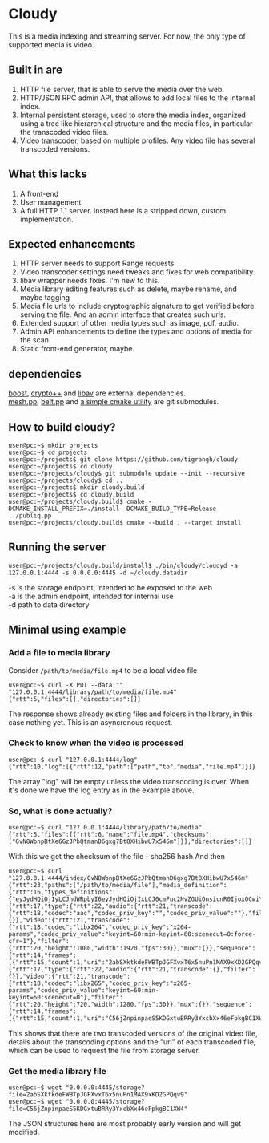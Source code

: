 # Cloudy

This is a media indexing and streaming server.
For now, the only type of supported media is video.

## Built in are
1. HTTP file server, that is able to serve the media over the web.
1. HTTP/JSON RPC admin API, that allows to add local files to the internal index.
1. Internal persistent storage, used to store the media index, organized using a tree like hierarchical structure and the media files, in particular the transcoded video files.
1. Video transcoder, based on multiple profiles. Any video file has several transcoded versions.

## What this lacks
1. A front-end
1. User management
1. A full HTTP 1.1 server. Instead here is a stripped down, custom implementation.

## Expected enhancements
1. HTTP server needs to support Range requests
1. Video transcoder settings need tweaks and fixes for web compatibility.
1. libav wrapper needs fixes. I'm new to this.
1. Media library editing features such as delete, maybe rename, and maybe tagging
1. Media file urls to include cryptographic signature to get verified before serving the file. And an admin interface that creates such urls.
1. Extended support of other media types such as image, pdf, audio.
1. Admin API enhancements to define the types and options of media for the scan.
1. Static front-end generator, maybe.

## dependencies
[boost](https://www.boost.org "boost"), [crypto++](https://www.cryptopp.com/ "crypto++") and [libav](https://www.libav.org/ "libav") are external dependencies.  
[mesh.pp](https://github.com/publiqnet/mesh.pp "mesh.pp"), [belt.pp](https://github.com/publiqnet/belt.pp "belt.pp") and [a simple cmake utility](https://github.com/publiqnet/cmake_utility "the simple title for the simple cmake utility") are git submodules.

## How to build cloudy?
```console
user@pc:~$ mkdir projects
user@pc:~$ cd projects
user@pc:~/projects$ git clone https://github.com/tigrangh/cloudy
user@pc:~/projects$ cd cloudy
user@pc:~/projects/cloudy$ git submodule update --init --recursive
user@pc:~/projects/cloudy$ cd ..
user@pc:~/projects$ mkdir cloudy.build
user@pc:~/projects$ cd cloudy.build
user@pc:~/projects/cloudy.build$ cmake -DCMAKE_INSTALL_PREFIX=./install -DCMAKE_BUILD_TYPE=Release ../publiq.pp
user@pc:~/projects/cloudy.build$ cmake --build . --target install
```

## Running the server
```console
user@pc:~/projects/cloudy.build/install$ ./bin/cloudy/cloudyd -a 127.0.0.1:4444 -s 0.0.0.0:4445 -d ~/cloudy.datadir
```
-s is the storage endpoint, intended to be exposed to the web  
-a is the admin endpoint, intended for internal use  
-d path to data directory  

## Minimal using example

### Add a file to media library
Consider `/path/to/media/file.mp4` to be a local video file
```console
user@pc:~$ curl -X PUT --data "" "127.0.0.1:4444/library/path/to/media/file.mp4"
{"rtt":5,"files":[],"directories":[]}
```
The response shows already existing files and folders in the library, in this case nothing yet.
This is an asyncronous request.

### Check to know when the video is processed
```console
user@pc:~$ curl "127.0.0.1:4444/log"
{"rtt":10,"log":[{"rtt":12,"path":["path","to","media","file.mp4"]}]}
```
The array "log" will be empty unless the video transcoding is over. When it's done we have the log entry as in the example above.

### So, what is done actually?
```console
user@pc:~$ curl "127.0.0.1:4444/library/path/to/media"
{"rtt":5,"files":[{"rtt":6,"name":"file.mp4","checksums":["GvN8WbnpBtXe6GzJPbQtmanD6gxg7Bt8XHibwU7x546m"]}],"directories":[]}
```
With this we get the checksum of the file - sha256 hash
And then
```console
user@pc:~$ curl "127.0.0.1:4444/index/GvN8WbnpBtXe6GzJPbQtmanD6gxg7Bt8XHibwU7x546m"
{"rtt":23,"paths":["/path/to/media/file"],"media_definition":{"rtt":16,"types_definitions":{"eyJydHQiOjIyLCJhdWRpbyI6eyJydHQiOjIxLCJ0cmFuc2NvZGUiOnsicnR0IjoxOCwiY29kZWMiOiJhYWMiLCJjb2RlY19wcml2X2tleSI6IiIsImNvZGVjX3ByaXZfdmFsdWUiOiIifSwiZmlsdGVyIjp7fX0sInZpZGVvIjp7InJ0dCI6MjEsInRyYW5zY29kZSI6eyJydHQiOjE4LCJjb2RlYyI6ImxpYngyNjQiLCJjb2RlY19wcml2X2tleSI6IngyNjQtcGFyYW1zIiwiY29kZWNfcHJpdl92YWx1ZSI6ImtleWludD02MDptaW4ta2V5aW50PTYwOnNjZW5lY3V0PTA6Zm9yY2UtY2ZyPTEifSwiZmlsdGVyIjp7InJ0dCI6MjAsImhlaWdodCI6MTA4MCwid2lkdGgiOjE5MjAsImZwcyI6MzB9fSwibXV4Ijp7fX0=":{"rtt":17,"type":{"rtt":22,"audio":{"rtt":21,"transcode":{"rtt":18,"codec":"aac","codec_priv_key":"","codec_priv_value":""},"filter":{}},"video":{"rtt":21,"transcode":{"rtt":18,"codec":"libx264","codec_priv_key":"x264-params","codec_priv_value":"keyint=60:min-keyint=60:scenecut=0:force-cfr=1"},"filter":{"rtt":20,"height":1080,"width":1920,"fps":30}},"mux":{}},"sequence":{"rtt":14,"frames":[{"rtt":15,"count":1,"uri":"2abSXktkdeFWBTpJGFXvxT6x5nuPn1MAX9xKD2GPQqv9"}]}},"eyJydHQiOjIyLCJhdWRpbyI6eyJydHQiOjIxLCJ0cmFuc2NvZGUiOnt9LCJmaWx0ZXIiOnt9fSwidmlkZW8iOnsicnR0IjoyMSwidHJhbnNjb2RlIjp7InJ0dCI6MTgsImNvZGVjIjoibGlieDI2NSIsImNvZGVjX3ByaXZfa2V5IjoieDI2NS1wYXJhbXMiLCJjb2RlY19wcml2X3ZhbHVlIjoia2V5aW50PTYwOm1pbi1rZXlpbnQ9NjA6c2NlbmVjdXQ9MCJ9LCJmaWx0ZXIiOnsicnR0IjoyMCwiaGVpZ2h0Ijo3MjAsIndpZHRoIjoxMjgwLCJmcHMiOjMwfX0sIm11eCI6e319":{"rtt":17,"type":{"rtt":22,"audio":{"rtt":21,"transcode":{},"filter":{}},"video":{"rtt":21,"transcode":{"rtt":18,"codec":"libx265","codec_priv_key":"x265-params","codec_priv_value":"keyint=60:min-keyint=60:scenecut=0"},"filter":{"rtt":20,"height":720,"width":1280,"fps":30}},"mux":{}},"sequence":{"rtt":14,"frames":[{"rtt":15,"count":1,"uri":"C56jZnpinpaeS5KDGxtuBRRy3YxcbXx46eFpkgBC1XW4"}]}}}}}
```
This shows that there are two transcoded versions of the original video file, details about the transcoding options and the "uri" of each transcoded file, which can be used to request the file from storage server.

### Get the media library file
```console
user@pc:~$ wget "0.0.0.0:4445/storage?file=2abSXktkdeFWBTpJGFXvxT6x5nuPn1MAX9xKD2GPQqv9"
user@pc:~$ wget "0.0.0.0:4445/storage?file=C56jZnpinpaeS5KDGxtuBRRy3YxcbXx46eFpkgBC1XW4"
```

The JSON structures here are most probably early version and will get modified.
